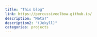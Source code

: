 ```yaml
---
title: "This blog"
link: https://percussiveelbow.github.io/
description: "Meta!"
description2: "(Jekyll)"
categories: projects
---
```


